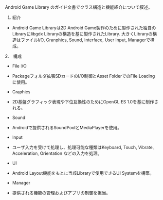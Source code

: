 Android Game Library のガイド文書でクラス構造と機能紹介について叙述。

1. 紹介

 * Android Game Libraryは2D Android Game製作のために製作された独自のLibraryにlibgdx Libraryの構造を基に製作されたLibrary. 大きくLibraryの構造はファイルI/O, Granphics, Sound, Interface, User Input, Managerで構成。

2.　構成

 * File I/O

  + Packageフォルダ拡張SDカードのI/O制御とAsset FolderでのFile Loadingに使用。

 * Graphics

  + 2D基盤グラフィック表現や下位互換性のためにOpenGL ES 1.0を基に制作される。

 * Sound

  + Androidで提供されるSoundPoolとMediaPlayerを使用。

 * Input
  
  + ユーザ入力を受けて処理し、処理可能な種類はKeyboard, Touch, Vibrate, Acceleration, Orientation などの入力を処理。

 * UI

  + Android Layout機能をもとに当該Libraryで使用できるUI Systemを構築。

 * Manager
 
  + 提供される機能の管理およびアプリの制御を担当。
